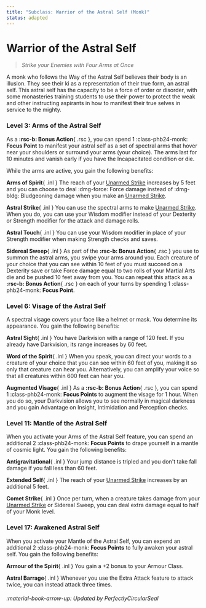 ```yaml
---
title: "Subclass: Warrior of the Astral Self (Monk)"
status: adapted
---
```


<p style="display:none">
Strike your Enemies with Four Arms at Once
</p>

# Warrior of the Astral Self

> *Strike your Enemies with Four Arms at Once*

A monk who follows the Way of the Astral Self believes their body is an illusion. They see their ki as a representation of their true form, an astral self. This astral self has the capacity to be a force of order or disorder, with some monasteries training students to use their power to protect the weak and other instructing aspirants in how to manifest their true selves in service to the mighty.

### Level 3: Arms of the Astral Self

As a **:rsc-b: Bonus Action**{ .rsc }, you can spend 1 :class-phb24-monk: **Focus Point** to manifest your astral self as a set of spectral arms that hover near your shoulders or surround your arms (your choice). The arms last for 10 minutes and vanish early if you have the Incapacitated condition or die. 

While the arms are active, you gain the following benefits:

**Arms of Spirit**{ .inl } The reach of your [Unarmed Strike] increases by 5 feet and you can choose to deal :dmg-force: Force damage instead of :dmg-bldg: Bludgeoning damage when you make an [Unarmed Strike].

**Astral Strike**{ .inl } You can use the spectral arms to make [Unarmed Strike]. When you do, you can use your Wisdom modifier instead of your Dexterity or Strength modifier for the attack and damage rolls.

**Astral Touch**{ .inl } You can use your Wisdom modifier in place of your Strength modifier when making Strength checks and saves.

**Sidereal Sweep**{ .inl } As part of the **:rsc-b: Bonus Action**{ .rsc } you use to summon the astral arms, you swipe your arms around you. Each creature of your choice that you can see within 10 feet of you must succeed on a Dexterity save or take Force damage equal to two rolls of your Martial Arts die and be pushed 10 feet away from you. You can repeat this attack as a **:rsc-b: Bonus Action**{ .rsc } on each of your turns by spending 1 :class-phb24-monk: **Focus Point**.

### Level 6: Visage of the Astral Self

A spectral visage covers your face like a helmet or mask. You determine its appearance. You gain the following benefits:

**Astral Sight**{ .inl } You have Darkvision with a range of 120 feet. If you already have Darkvision, its range increases by 60 feet.

**Word of the Spirit**{ .inl } When you speak, you can direct your words to a creature of your choice that you can see within 60 feet of you, making it so only that creature can hear you. Alternatively, you can amplify your voice so that all creatures within 600 feet can hear you.

**Augmented Visage**{ .inl } As a **:rsc-b: Bonus Action**{ .rsc }, you can spend 1 :class-phb24-monk: **Focus Points** to augment the visage for 1 hour. When you do so, your Darkvision allows you to see normally in magical darkness and you gain Advantage on Insight, Intimidation and Perception checks.

### Level 11: Mantle of the Astral Self

When you activate your Arms of the Astral Self feature, you can spend an additional 2 :class-phb24-monk: **Focus Points** to drape yourself in a mantle of cosmic light. You gain the following benefits:

**Antigravitational**{ .inl } Your jump distance is tripled and you don't take fall damage if you fall less than 60 feet.

**Extended Self**{ .inl } The reach of your [Unarmed Strike] increases by an additional 5 feet.

**Comet Strike**{ .inl } Once per turn, when a creature takes damage from your [Unarmed Strike] or Sidereal Sweep, you can deal extra damage equal to half of your Monk level.

### Level 17: Awakened Astral Self      

When you activate your Mantle of the Astral Self, you can expend an additional 2 :class-phb24-monk: **Focus Points** to fully awaken your astral self. You gain the following benefits:

**Armour of the Spirit**{ .inl } You gain a +2 bonus to your Armour Class.

**Astral Barrage**{ .inl } Whenever you use the Extra Attack feature to attack twice, you can instead attack three times.     

[Unarmed Strike]: ../../gameplay/phb/action.md#unarmed-strike

###### :material-book-arrow-up: Updated by *PerfectlyCircularSeal*